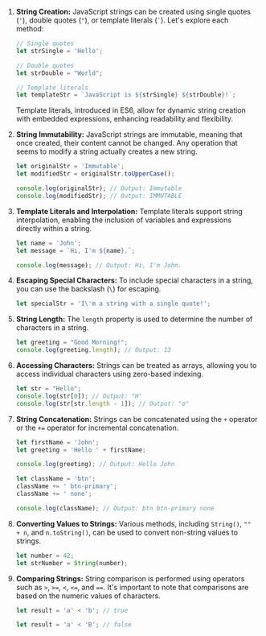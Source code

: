 1. **String Creation:**
   JavaScript strings can be created using single quotes (`'`), double quotes (`"`), or template literals (`` ` ``). Let's explore each method:

   ```javascript
   // Single quotes
   let strSingle = 'Hello';

   // Double quotes
   let strDouble = "World";

   // Template literals
   let templateStr = `JavaScript is ${strSingle} ${strDouble}!`;
   ```

   Template literals, introduced in ES6, allow for dynamic string creation with embedded expressions, enhancing readability and flexibility.

2. **String Immutability:**
   JavaScript strings are immutable, meaning that once created, their content cannot be changed. Any operation that seems to modify a string actually creates a new string.

   ```javascript
   let originalStr = 'Immutable';
   let modifiedStr = originalStr.toUpperCase();

   console.log(originalStr); // Output: Immutable
   console.log(modifiedStr); // Output: IMMUTABLE
   ```

3. **Template Literals and Interpolation:**
   Template literals support string interpolation, enabling the inclusion of variables and expressions directly within a string.

   ```javascript
   let name = 'John';
   let message = `Hi, I'm ${name}.`;

   console.log(message); // Output: Hi, I'm John.
   ```

4. **Escaping Special Characters:**
   To include special characters in a string, you can use the backslash (`\`) for escaping.

   ```javascript
   let specialStr = 'I\'m a string with a single quote!';
   ```

5. **String Length:**
   The `length` property is used to determine the number of characters in a string.

   ```javascript
   let greeting = "Good Morning!";
   console.log(greeting.length); // Output: 13
   ```

6. **Accessing Characters:**
   Strings can be treated as arrays, allowing you to access individual characters using zero-based indexing.

   ```javascript
   let str = "Hello";
   console.log(str[0]); // Output: "H"
   console.log(str[str.length - 1]); // Output: "o"
   ```

7. **String Concatenation:**
   Strings can be concatenated using the `+` operator or the `+=` operator for incremental concatenation.

   ```javascript
   let firstName = 'John';
   let greeting = 'Hello ' + firstName;

   console.log(greeting); // Output: Hello John
   ```

   ```javascript
   let className = 'btn';
   className += ' btn-primary';
   className += ' none';

   console.log(className); // Output: btn btn-primary none
   ```

8. **Converting Values to Strings:**
   Various methods, including `String()`, `"" + n`, and `n.toString()`, can be used to convert non-string values to strings.

   ```javascript
   let number = 42;
   let strNumber = String(number);
   ```

9. **Comparing Strings:**
   String comparison is performed using operators such as `>`, `>=`, `<`, `<=`, and `==`. It's important to note that comparisons are based on the numeric values of characters.

   ```javascript
   let result = 'a' < 'b'; // true
   ```

   ```javascript
   let result = 'a' < 'B'; // false
   ```